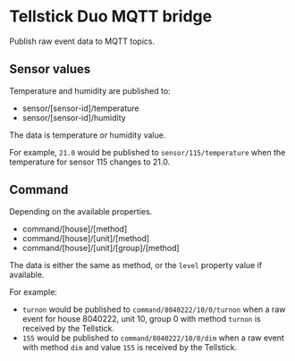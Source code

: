 # Tellstick Duo MQTT bridge

Publish raw event data to MQTT topics.

## Sensor values

Temperature and humidity are published to:
* sensor/[sensor-id]/temperature
* sensor/[sensor-id]/humidity

The data is temperature or humidity value.

For example, `21.0` would be published to `sensor/115/temperature` when the temperature for sensor 115 changes to 21.0.

## Command

Depending on the available properties.
* command/[house]/[method]
* command/[house]/[unit]/[method]
* command/[house]/[unit]/[group]/[method]

The data is either the same as method, or the `level` property value if available.

For example:
* `turnon` would be published to `command/8040222/10/0/turnon` when a raw event for house 8040222, unit 10, group 0 with method `turnon` is received by the Tellstick.
* `155` would be published to `command/8040222/10/0/dim` when a raw event with method `dim` and value `155` is received by the Tellstick.